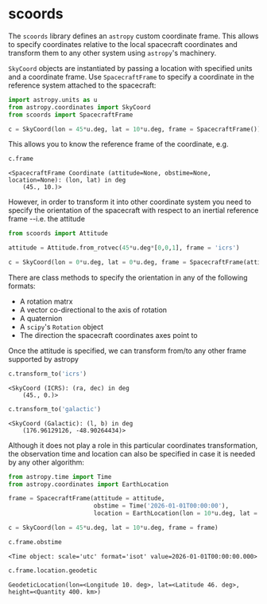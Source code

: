 # scoords

The ``scoords`` library defines an ``astropy`` custom coordinate frame. This allows to specify coordinates relative to the local spacecraft coordinates and transform them to any other system using ``astropy``'s machinery.

``SkyCoord`` objects are instantiated by passing a location with specified units and a coordinate frame. Use ``SpacecraftFrame`` to specify a coordinate in the reference system attached to the spacecraft:


```python
import astropy.units as u
from astropy.coordinates import SkyCoord
from scoords import SpacecraftFrame

c = SkyCoord(lon = 45*u.deg, lat = 10*u.deg, frame = SpacecraftFrame())
```

This allows you to know the reference frame of the coordinate, e.g.


```python
c.frame
```




    <SpacecraftFrame Coordinate (attitude=None, obstime=None, location=None): (lon, lat) in deg
        (45., 10.)>



However, in order to transform it into other coordinate system you need to specify the orientation of the spacecraft with respect to an inertial reference frame --i.e. the attitude


```python
from scoords import Attitude

attitude = Attitude.from_rotvec(45*u.deg*[0,0,1], frame = 'icrs')

c = SkyCoord(lon = 0*u.deg, lat = 0*u.deg, frame = SpacecraftFrame(attitude = attitude))
```

There are class methods to specify the orientation in any of the following formats:
- A rotation matrx
- A vector co-directional to the axis of rotation
- A quaternion
- A `scipy`'s `Rotation` object
- The direction the spacecraft coordinates axes point to

Once the attitude is specified, we can transform from/to any other frame supported by astropy


```python
c.transform_to('icrs')
```




    <SkyCoord (ICRS): (ra, dec) in deg
        (45., 0.)>




```python
c.transform_to('galactic')
```




    <SkyCoord (Galactic): (l, b) in deg
        (176.96129126, -48.90264434)>



Although it does not play a role in this particular coordinates transformation, the observation time and location can also be specified in case it is needed by any other algorithm:


```python
from astropy.time import Time
from astropy.coordinates import EarthLocation

frame = SpacecraftFrame(attitude = attitude,
                        obstime = Time('2026-01-01T00:00:00'),
                        location = EarthLocation(lon = 10*u.deg, lat = 46*u.deg, height = 400*u.km))

c = SkyCoord(lon = 45*u.deg, lat = 10*u.deg, frame = frame)
```


```python
c.frame.obstime
```




    <Time object: scale='utc' format='isot' value=2026-01-01T00:00:00.000>




```python
c.frame.location.geodetic
```




    GeodeticLocation(lon=<Longitude 10. deg>, lat=<Latitude 46. deg>, height=<Quantity 400. km>)


